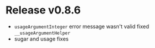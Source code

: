 # Release v0.8.6

- `usageArgumentInteger` error message wasn't valid fixed `__usageArgumentHelper`
- sugar and usage fixes
